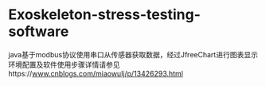 # Exoskeleton-stress-testing-software
java基于modbus协议使用串口从传感器获取数据，经过JfreeChart进行图表显示
环境配置及软件使用步骤详情请参见https://www.cnblogs.com/miaowulj/p/13426293.html
